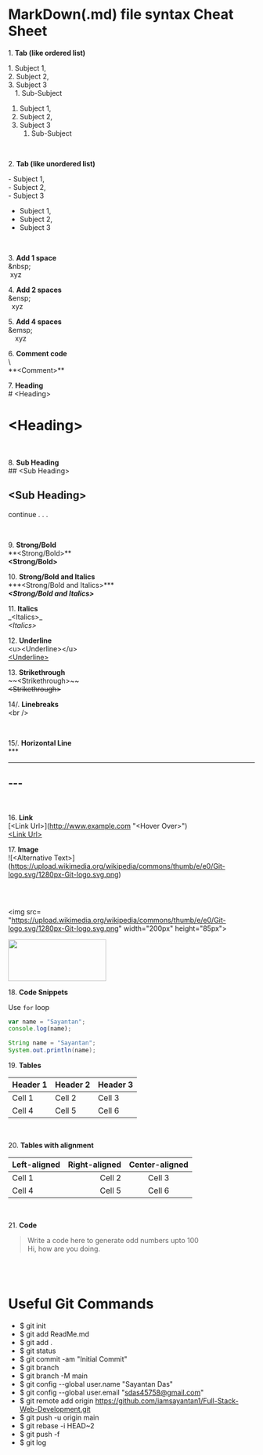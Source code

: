 # MarkDown(.md) file syntax Cheat Sheet
1\. **Tab (like ordered list)** <br />

1\. Subject 1, <br />
2\. Subject 2, <br />
3\. Subject 3 <br />
&emsp;1\. Sub-Subject <br />

1. Subject 1,
2. Subject 2,
3. Subject 3
   1. Sub-Subject

<br />

2\. **Tab (like unordered list)** <br />

\- Subject 1, <br />
\- Subject 2, <br />
\- Subject 3 <br />


- Subject 1,
- Subject 2,
- Subject 3

<br />

3\. **Add 1 space** <br />
\&nbsp; <br />
&nbsp;xyz <br />

4\. **Add 2 spaces** <br />
\&ensp; <br />
&ensp;xyz <br />

5\. **Add 4 spaces** <br />
\&emsp; <br />
&emsp;xyz <br />

6\.  **Comment code** <br />
\\ <br />
\**\<Comment>**

7\. **Heading** <br />
\# \<Heading> 
# \<Heading> 

<br />

8\. **Sub Heading** <br />
\## \<Sub Heading> <br />
## \<Sub Heading> 

continue . . . 

<br />

9\.  **Strong/Bold** <br />
\**\<Strong/Bold>** <br>
**\<Strong/Bold>** <br>

10\.  **Strong/Bold and Italics** <br />
\*\*\*\<Strong/Bold and Italics>*** <br>
***\<Strong/Bold and Italics>*** <br>

11\.  **Italics** <br />
\_\<Italics>_ &nbsp; <br>
_\<Italics>_ &nbsp; <br>

12\.  **Underline** <br />
\<u>\<Underline>\</u> <br>
<u>\<Underline></u> <br>

13\. **Strikethrough** <br />
\~~\<Strikethrough>~~ <br />
~~\<Strikethrough>~~ <br />

14/. **Linebreaks** <br />
\<br />
<br />

<br />

15/. **Horizontal Line** <br />
\***
***
\---
---
<br />

16\. **Link** <br />
\[\<Link Url>](http://www.example.com "\<Hover Over>") <br />
[\<Link Url>](http://www.example.com "<Hover Over>") <br />

17\.  **Image** <br />
\!\[\<Alternative Text>](https://upload.wikimedia.org/wikipedia/commons/thumb/e/e0/Git-logo.svg/1280px-Git-logo.svg.png)

![<Alternative Text>](https://upload.wikimedia.org/wikipedia/commons/thumb/e/e0/Git-logo.svg/1280px-Git-logo.svg.png)

<br />

\<img src= "https://upload.wikimedia.org/wikipedia/commons/thumb/e/e0/Git-logo.svg/1280px-Git-logo.svg.png" width="200px" height="85px">

<img src= "https://upload.wikimedia.org/wikipedia/commons/thumb/e/e0/Git-logo.svg/1280px-Git-logo.svg.png" width="200px" height="85px">

<br />

18\. **Code Snippets** <br />

Use `for` loop
```javascript
var name = "Sayantan";
console.log(name);
```
```java
String name = "Sayantan";
System.out.println(name);
```

19\. **Tables** <br />

| Header 1 | Header 2 | Header 3 |
|----------|----------|----------|
| Cell 1   | Cell 2   | Cell 3   |
| Cell 4   | Cell 5   | Cell 6   |

 <br />

20\. **Tables with alignment** <br />

| Left-aligned | Right-aligned | Center-aligned |
|:------------|-------------:|:-------------:|
| Cell 1      |    Cell 2     |    Cell 3     |
| Cell 4      |    Cell 5     |    Cell 6     |

<br />

21\. **Code** <br /> 
>Write a code here to generate odd numbers upto 100 <br /> Hi, how are you doing. 

<br /> 

<br /> 

# Useful Git Commands
- $ git init
- $ git add ReadMe.md
- $ git add .
- $ git status
- $ git commit -am "Initial Commit"
- $ git branch
- $ git branch -M main
- $ git config --global user.name "Sayantan Das"
- $ git config --global user.email "sdas45758@gmail.com"
- $ git remote add origin https://github.com/iamsayantan1/Full-Stack-Web-Development.git
- $ git push -u origin main
- $ git rebase -i HEAD~2
- $ git push -f
- $ git log